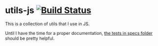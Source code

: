 # utils-js [![Build Status](https://travis-ci.org/surdu/utils-js.svg)](https://travis-ci.org/surdu/utils-js)

This is a collection of utils that I use in JS.

Until I have the time for a proper documentation, [the tests in specs folder](specs) should be pretty helpful.
